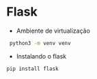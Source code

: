 # Flask

- Ambiente de virtualização

```bash
 python3 -m venv venv     
 ```

 - Instalando o flask

```bash
pip install flask
```